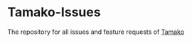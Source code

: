# Tamako-Issues
The repository for all issues and feature requests of [Tamako](https://tamako.tech/)
